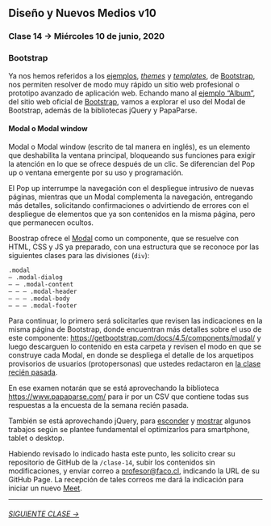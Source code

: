 ## Diseño y Nuevos Medios v10 

### Clase 14 → Miércoles 10 de junio, 2020

### Bootstrap
Ya nos hemos referidos a los [ejemplos](https://getbootstrap.com/docs/4.5/examples/), [*themes*](https://startbootstrap.com/themes/landing-pages/) y [*templates*](https://startbootstrap.com/templates/landing-pages/), de [Bootstrap](https://getbootstrap.com/), nos permiten resolver de modo muy rápido un sitio web profesional o prototipo avanzado de aplicación web.
Echando mano al [ejemplo “Album”](https://getbootstrap.com/docs/4.5/examples/album/), del sitio web oficial de [Bootstrap](https://getbootstrap.com/), vamos a explorar el uso del Modal de Bootstrap, además de la bibliotecas jQuery y PapaParse.

#### Modal o Modal window

Modal o Modal window (escrito de tal manera en inglés), es un elemento que deshabilita la ventana principal, bloqueando sus funciones para exigir la atención en lo que se ofrece después de un clic. Se diferencian del Pop up o ventana emergente por su uso y programación. 

El Pop up interrumpe la navegación con el despliegue intrusivo de nuevas páginas, mientras que un Modal complementa la navegación, entregando más detalles, solicitando confirmaciones o advirtiendo de errores con el despliegue de elementos que ya son contenidos en la misma página, pero que permanecen ocultos. 

Boostrap ofrece el [Modal](https://getbootstrap.com/docs/4.5/components/modal/) como un componente, que se resuelve con HTML, CSS y JS ya preparado, con una estructura que se reconoce por las siguientes clases para las divisiones (`div`):

```
.modal
— .modal-dialog
— — .modal-content
— — — .modal-header
— — — .modal-body
— — — .modal-footer
```

Para continuar, lo primero será solicitarles que revisen las indicaciones en la misma página de Bootstrap, donde encuentran más detalles sobre el uso de este componente: https://getbootstrap.com/docs/4.5/components/modal/ y luego descarguen lo contenido en esta carpeta y revisen el modo en que se construye cada Modal, en donde se despliega el detalle de los arquetipos provisorios de usuarios (protopersonas) que ustedes redactaron en [la clase recién pasada](https://github.com/profesorfaco/dno037-2020/clase-13).

En ese examen notarán que se está aprovechando la biblioteca https://www.papaparse.com/ para ir por un CSV que contiene todas sus respuestas a la encuesta de la semana recién pasada. 

También se está aprovechando jQuery, para [esconder](https://api.jquery.com/hide/) y [mostrar](https://api.jquery.com/show/) algunos trabajos según se plantee fundamental el optimizarlos para smartphone, tablet o desktop.

Habiendo revisado lo indicado hasta este punto, les solicito crear su repositorio de GitHub de la `/clase-14`, subir los contenidos sin modificaciones, y enviar correo a profesor@faco.cl, indicando la URL de su GitHub Page. La recepción de tales correos me dará la indicación para iniciar un nuevo [Meet](https://meet.google.com/).


- - - - - - - 

###### [SIGUIENTE CLASE →](https://github.com/profesorfaco/dno037-2020/tree/gh-pages/clase-15)
